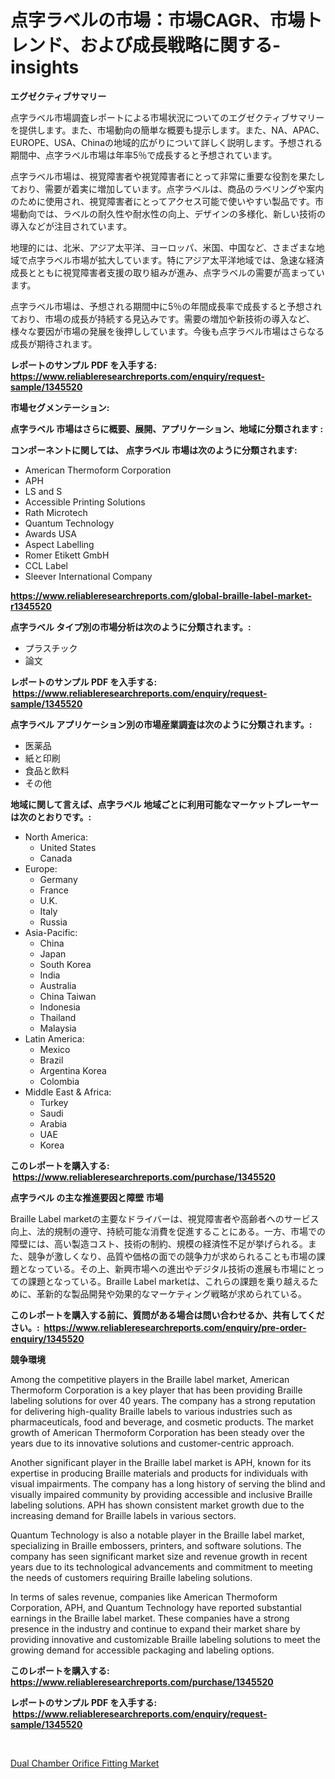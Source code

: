 <p><h1>点字ラベルの市場：市場CAGR、市場トレンド、および成長戦略に関する-insights</h1></p><p><strong>エグゼクティブサマリー</strong></p>
<p><p>点字ラベル市場調査レポートによる市場状況についてのエグゼクティブサマリーを提供します。また、市場動向の簡単な概要も提示します。また、NA、APAC、EUROPE、USA、Chinaの地域的広がりについて詳しく説明します。予想される期間中、点字ラベル市場は年率5％で成長すると予想されています。</p><p>点字ラベル市場は、視覚障害者や視覚障害者にとって非常に重要な役割を果たしており、需要が着実に増加しています。点字ラベルは、商品のラベリングや案内のために使用され、視覚障害者にとってアクセス可能で使いやすい製品です。市場動向では、ラベルの耐久性や耐水性の向上、デザインの多様化、新しい技術の導入などが注目されています。</p><p>地理的には、北米、アジア太平洋、ヨーロッパ、米国、中国など、さまざまな地域で点字ラベル市場が拡大しています。特にアジア太平洋地域では、急速な経済成長とともに視覚障害者支援の取り組みが進み、点字ラベルの需要が高まっています。</p><p>点字ラベル市場は、予想される期間中に5％の年間成長率で成長すると予想されており、市場の成長が持続する見込みです。需要の増加や新技術の導入など、様々な要因が市場の発展を後押ししています。今後も点字ラベル市場はさらなる成長が期待されます。</p></p>
<p><strong>レポートのサンプル PDF を入手する: <a href="https://www.reliableresearchreports.com/enquiry/request-sample/1345520">https://www.reliableresearchreports.com/enquiry/request-sample/1345520</a></strong></p>
<p><strong>市場セグメンテーション:</strong></p>
<p><strong> 点字ラベル 市場はさらに概要、展開、アプリケーション、地域に分類されます :</strong></p>
<p><strong>コンポーネントに関しては、 点字ラベル 市場は次のように分類されます: &nbsp;</strong></p>
<p><ul><li>American Thermoform Corporation</li><li>APH</li><li>LS and S</li><li>Accessible Printing Solutions</li><li>Rath Microtech</li><li>Quantum Technology</li><li>Awards USA</li><li>Aspect Labelling</li><li>Romer Etikett GmbH</li><li>CCL Label</li><li>Sleever International Company</li></ul></p>
<p><strong><a href="https://www.reliableresearchreports.com/global-braille-label-market-r1345520">https://www.reliableresearchreports.com/global-braille-label-market-r1345520</a></strong></p>
<p><strong> 点字ラベル タイプ別の市場分析は次のように分類されます。:</strong></p>
<p><ul><li>プラスチック</li><li>論文</li></ul></p>
<p><strong>レポートのサンプル PDF を入手する: &nbsp;<a href="https://www.reliableresearchreports.com/enquiry/request-sample/1345520">https://www.reliableresearchreports.com/enquiry/request-sample/1345520</a></strong></p>
<p><strong> 点字ラベル アプリケーション別の市場産業調査は次のように分類されます。:</strong></p>
<p><ul><li>医薬品</li><li>紙と印刷</li><li>食品と飲料</li><li>その他</li></ul></p>
<p><strong>地域に関して言えば、点字ラベル 地域ごとに利用可能なマーケットプレーヤーは次のとおりです。:</strong></p>
<p><ul>
    <li>
        North America:
        <ul>
            <li>United States</li>
            <li>Canada</li>
        </ul>
    </li>
    <li>
        Europe:
        <ul>
            <li>Germany</li>
            <li>France</li>
            <li>U.K.</li>
            <li>Italy</li>
            <li>Russia</li>
        </ul>
    </li>
    <li>
        Asia-Pacific:
        <ul>
            <li>China</li>
            <li>Japan</li>
            <li>South Korea</li>
            <li>India</li>
            <li>Australia</li>
            <li>China Taiwan</li>
            <li>Indonesia</li>
            <li>Thailand</li>
            <li>Malaysia</li>
        </ul>
    </li>
    <li>
        Latin America:
        <ul>
            <li>Mexico</li>
            <li>Brazil</li>
            <li>Argentina Korea</li>
            <li>Colombia</li>
        </ul>
    </li>
    <li>
        Middle East & Africa:
        <ul>
            <li>Turkey</li>
            <li>Saudi</li>
            <li>Arabia</li>
            <li>UAE</li>
            <li>Korea</li>
        </ul>
    </li>
    </ul></p>
<p><strong>このレポートを購入する: &nbsp;<a href="https://www.reliableresearchreports.com/purchase/1345520">https://www.reliableresearchreports.com/purchase/1345520</a></strong></p>
<p><strong>点字ラベル の主な推進要因と障壁 市場</strong></p>
<p><p>Braille Label marketの主要なドライバーは、視覚障害者や高齢者へのサービス向上、法的規制の遵守、持続可能な消費を促進することにある。一方、市場での障壁には、高い製造コスト、技術の制約、規模の経済性不足が挙げられる。また、競争が激しくなり、品質や価格の面での競争力が求められることも市場の課題となっている。その上、新興市場への進出やデジタル技術の進展も市場にとっての課題となっている。Braille Label marketは、これらの課題を乗り越えるために、革新的な製品開発や効果的なマーケティング戦略が求められている。</p></p>
<p><strong>このレポートを購入する前に、質問がある場合は問い合わせるか、共有してください。:&nbsp; <a href="https://www.reliableresearchreports.com/enquiry/pre-order-enquiry/1345520">https://www.reliableresearchreports.com/enquiry/pre-order-enquiry/1345520</a></strong></p>
<p><strong>競争環境</strong></p>
<p><p>Among the competitive players in the Braille label market, American Thermoform Corporation is a key player that has been providing Braille labeling solutions for over 40 years. The company has a strong reputation for delivering high-quality Braille labels to various industries such as pharmaceuticals, food and beverage, and cosmetic products. The market growth of American Thermoform Corporation has been steady over the years due to its innovative solutions and customer-centric approach.</p><p>Another significant player in the Braille label market is APH, known for its expertise in producing Braille materials and products for individuals with visual impairments. The company has a long history of serving the blind and visually impaired community by providing accessible and inclusive Braille labeling solutions. APH has shown consistent market growth due to the increasing demand for Braille labels in various sectors.</p><p>Quantum Technology is also a notable player in the Braille label market, specializing in Braille embossers, printers, and software solutions. The company has seen significant market size and revenue growth in recent years due to its technological advancements and commitment to meeting the needs of customers requiring Braille labeling solutions.</p><p>In terms of sales revenue, companies like American Thermoform Corporation, APH, and Quantum Technology have reported substantial earnings in the Braille label market. These companies have a strong presence in the industry and continue to expand their market share by providing innovative and customizable Braille labeling solutions to meet the growing demand for accessible packaging and labeling options.</p></p>
<p><strong>このレポートを購入する: &nbsp; <a href="https://www.reliableresearchreports.com/purchase/1345520">https://www.reliableresearchreports.com/purchase/1345520</a></strong></p>
<p><strong>レポートのサンプル PDF を入手する: &nbsp;<a href="https://www.reliableresearchreports.com/enquiry/request-sample/1345520">https://www.reliableresearchreports.com/enquiry/request-sample/1345520</a></strong><strong></strong></p>
<p>&nbsp;</p>
<p><p><a href="https://view.publitas.com/reportprime-1/dual-chamber-orifice-fitting-market-size-global-industry-overview-market-segmentation-and-forecast-2024-to-2031/">Dual Chamber Orifice Fitting Market</a></p></p>